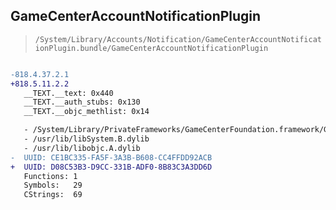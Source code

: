 ## GameCenterAccountNotificationPlugin

> `/System/Library/Accounts/Notification/GameCenterAccountNotificationPlugin.bundle/GameCenterAccountNotificationPlugin`

```diff

-818.4.37.2.1
+818.5.11.2.2
   __TEXT.__text: 0x440
   __TEXT.__auth_stubs: 0x130
   __TEXT.__objc_methlist: 0x14

   - /System/Library/PrivateFrameworks/GameCenterFoundation.framework/GameCenterFoundation
   - /usr/lib/libSystem.B.dylib
   - /usr/lib/libobjc.A.dylib
-  UUID: CE1BC335-FA5F-3A3B-B608-CC4FFDD92ACB
+  UUID: D08C53B3-D9CC-331B-ADF0-8B83C3A3DD6D
   Functions: 1
   Symbols:   29
   CStrings:  69

```
